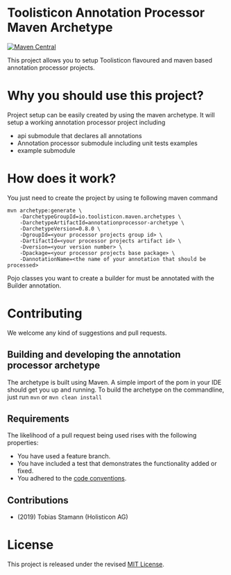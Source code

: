 # Toolisticon Annotation Processor Maven Archetype

[![Maven Central](https://maven-badges.herokuapp.com/maven-central/io.toolisticon.maven.archetypes/annotationprocessor-archetype/badge.svg)](https://maven-badges.herokuapp.com/maven-central/io.toolisticon.maven.archetypes/annotationprocessor-archetype)

This project allows you to setup Toolisticon flavoured and maven based annotation processor projects. 

# Why you should use this project?

Project setup can be easily created by using the maven archetype.
It will setup a working annotation processor project including

- api submodule that declares all annotations 
- Annotation processor submodule including unit tests examples
- example submodule


# How does it work?

You just need to create the project by using te following maven command

	mvn archetype:generate \
    	-DarchetypeGroupId=io.toolisticon.maven.archetypes \
    	-DarchetypeArtifactId=annotationprocessor-archetype \
    	-DarchetypeVersion=0.8.0 \
    	-DgroupId=<your processor projects group id> \
    	-DartifactId=<your processor projects artifact id> \
    	-Dversion=<your version number> \
    	-Dpackage=<your processor projects base package> \
    	-DannotationName=<the name of your annotation that should be processed>
    	


Pojo classes you want to create a builder for must be annotated with the Builder annotation.

# Contributing

We welcome any kind of suggestions and pull requests.

## Building and developing the annotation processor archetype

The archetype is built using Maven.
A simple import of the pom in your IDE should get you up and running. To build the archetype on the commandline, just run `mvn` or `mvn clean install`

## Requirements

The likelihood of a pull request being used rises with the following properties:

- You have used a feature branch.
- You have included a test that demonstrates the functionality added or fixed.
- You adhered to the [code conventions](http://www.oracle.com/technetwork/java/javase/documentation/codeconvtoc-136057.html).

## Contributions

- (2019) Tobias Stamann (Holisticon AG)

# License

This project is released under the revised [MIT License](LICENSE).
